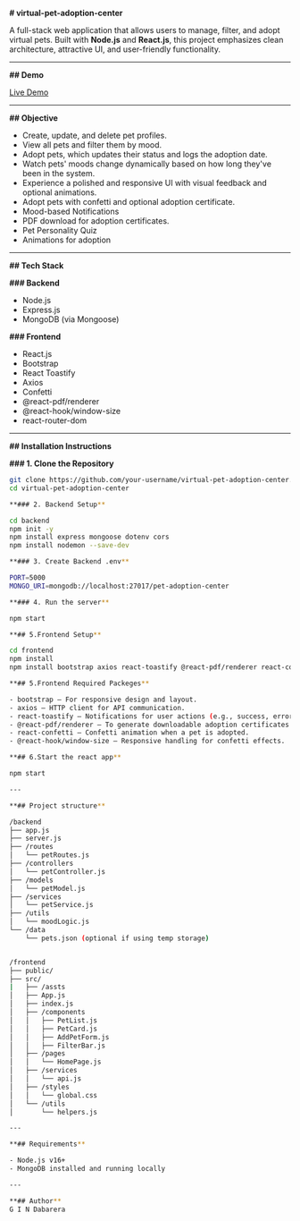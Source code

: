 **# virtual-pet-adoption-center**

A full-stack web application that allows users to manage, filter, and adopt virtual pets. Built with **Node.js** and **React.js**, this project emphasizes clean architecture, attractive UI, and user-friendly functionality.

---
**## Demo**

[Live Demo](https://drive.google.com/file/d/1rCAZn7pOYkrBF79zjfQTqCgFWwiJqGbi/view?usp=sharing)

---

**## Objective**

- Create, update, and delete pet profiles.
- View all pets and filter them by mood.
- Adopt pets, which updates their status and logs the adoption date.
- Watch pets' moods change dynamically based on how long they've been in the system.
- Experience a polished and responsive UI with visual feedback and optional animations.
- Adopt pets with confetti and optional adoption certificate.
- Mood-based Notifications
- PDF download for adoption certificates.
- Pet Personality Quiz
- Animations for adoption

---

**## Tech Stack**

**### Backend**
- Node.js
- Express.js
- MongoDB (via Mongoose)

**### Frontend**
- React.js
- Bootstrap
- React Toastify
- Axios
- Confetti
- @react-pdf/renderer
- @react-hook/window-size
- react-router-dom
  
---

**## Installation Instructions**

**### 1. Clone the Repository**

```bash
git clone https://github.com/your-username/virtual-pet-adoption-center.git
cd virtual-pet-adoption-center

**### 2. Backend Setup**

cd backend
npm init -y
npm install express mongoose dotenv cors
npm install nodemon --save-dev

**### 3. Create Backend .env**

PORT=5000
MONGO_URI=mongodb://localhost:27017/pet-adoption-center

**### 4. Run the server**

npm start

**## 5.Frontend Setup**

cd frontend
npm install
npm install bootstrap axios react-toastify @react-pdf/renderer react-confetti @react-hook/window-size

**## 5.Frontend Required Packeges**

- bootstrap – For responsive design and layout.
- axios – HTTP client for API communication.
- react-toastify – Notifications for user actions (e.g., success, error).
- @react-pdf/renderer – To generate downloadable adoption certificates as PDF.
- react-confetti – Confetti animation when a pet is adopted.
- @react-hook/window-size – Responsive handling for confetti effects.

**## 6.Start the react app**

npm start

---

**## Project structure**

/backend
├── app.js
├── server.js
├── /routes
│   └── petRoutes.js
├── /controllers
│   └── petController.js
├── /models
│   └── petModel.js
├── /services
│   └── petService.js
├── /utils
│   └── moodLogic.js
└── /data
    └── pets.json (optional if using temp storage)


/frontend
├── public/
├── src/
|   ├── /assts
│   ├── App.js
│   ├── index.js
│   ├── /components
│   │   ├── PetList.js
│   │   ├── PetCard.js
│   │   ├── AddPetForm.js
│   │   ├── FilterBar.js
│   ├── /pages
│   │   └── HomePage.js
│   ├── /services
│   │   └── api.js
│   ├── /styles
│   │   └── global.css
│   └── /utils
│       └── helpers.js

---

**## Requirements**

- Node.js v16+
- MongoDB installed and running locally

---

**## Author**
G I N Dabarera




